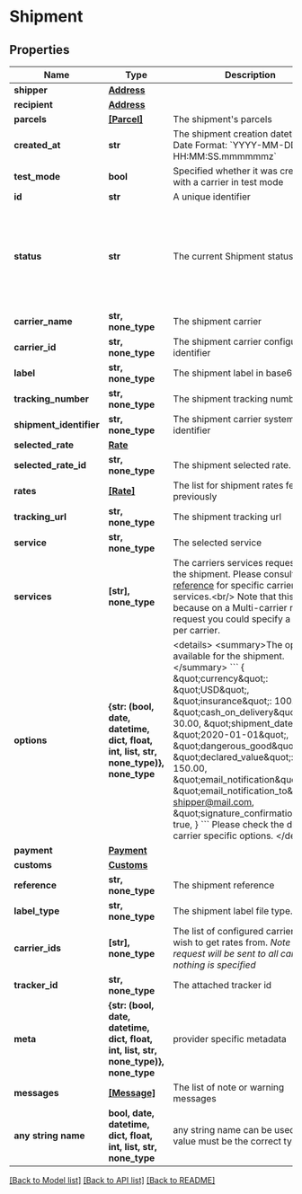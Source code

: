 # Shipment


## Properties
Name | Type | Description | Notes
------------ | ------------- | ------------- | -------------
**shipper** | [**Address**](Address.md) |  | 
**recipient** | [**Address**](Address.md) |  | 
**parcels** | [**[Parcel]**](Parcel.md) | The shipment&#39;s parcels | 
**created_at** | **str** |  The shipment creation datetime  Date Format: &#x60;YYYY-MM-DD HH:MM:SS.mmmmmmz&#x60;  | 
**test_mode** | **bool** | Specified whether it was created with a carrier in test mode | 
**id** | **str** | A unique identifier | [optional] 
**status** | **str** | The current Shipment status | [optional]  if omitted the server will use the default value of "created"
**carrier_name** | **str, none_type** | The shipment carrier | [optional] 
**carrier_id** | **str, none_type** | The shipment carrier configured identifier | [optional] 
**label** | **str, none_type** | The shipment label in base64 string | [optional] 
**tracking_number** | **str, none_type** | The shipment tracking number | [optional] 
**shipment_identifier** | **str, none_type** | The shipment carrier system identifier | [optional] 
**selected_rate** | [**Rate**](Rate.md) |  | [optional] 
**selected_rate_id** | **str, none_type** | The shipment selected rate. | [optional] 
**rates** | [**[Rate]**](Rate.md) | The list for shipment rates fetched previously | [optional] 
**tracking_url** | **str, none_type** | The shipment tracking url | [optional] 
**service** | **str, none_type** | The selected service | [optional] 
**services** | **[str], none_type** |  The carriers services requested for the shipment.  Please consult [the reference](#operation/references) for specific carriers services.&lt;br/&gt; Note that this is a list because on a Multi-carrier rate request you could specify a service per carrier.  | [optional] 
**options** | **{str: (bool, date, datetime, dict, float, int, list, str, none_type)}, none_type** |  &lt;details&gt; &lt;summary&gt;The options available for the shipment.&lt;/summary&gt;  &#x60;&#x60;&#x60; {     \&quot;currency\&quot;: \&quot;USD\&quot;,     \&quot;insurance\&quot;: 100.00,     \&quot;cash_on_delivery\&quot;: 30.00,     \&quot;shipment_date\&quot;: \&quot;2020-01-01\&quot;,     \&quot;dangerous_good\&quot;: true,     \&quot;declared_value\&quot;: 150.00,     \&quot;email_notification\&quot;: true,     \&quot;email_notification_to\&quot;: shipper@mail.com,     \&quot;signature_confirmation\&quot;: true, } &#x60;&#x60;&#x60;  Please check the docs for carrier specific options. &lt;/details&gt;  | [optional] 
**payment** | [**Payment**](Payment.md) |  | [optional] 
**customs** | [**Customs**](Customs.md) |  | [optional] 
**reference** | **str, none_type** | The shipment reference | [optional] 
**label_type** | **str, none_type** | The shipment label file type. | [optional] 
**carrier_ids** | **[str], none_type** |  The list of configured carriers you wish to get rates from.  *Note that the request will be sent to all carriers in nothing is specified*  | [optional] 
**tracker_id** | **str, none_type** | The attached tracker id | [optional] 
**meta** | **{str: (bool, date, datetime, dict, float, int, list, str, none_type)}, none_type** | provider specific metadata | [optional] 
**messages** | [**[Message]**](Message.md) | The list of note or warning messages | [optional] 
**any string name** | **bool, date, datetime, dict, float, int, list, str, none_type** | any string name can be used but the value must be the correct type | [optional]

[[Back to Model list]](../README.md#documentation-for-models) [[Back to API list]](../README.md#documentation-for-api-endpoints) [[Back to README]](../README.md)


